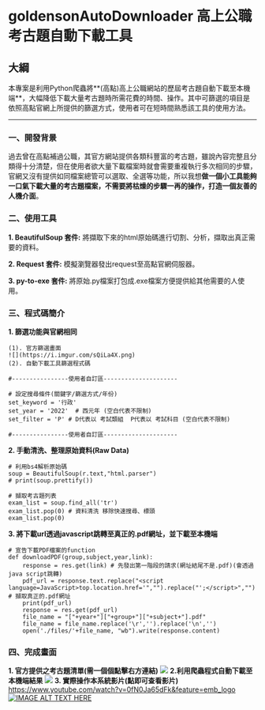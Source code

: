 # goldensonAutoDownloader 高上公職考古題自動下載工具

## 大綱
本專案是利用Python爬蟲將**(高點)高上公職網站的歷屆考古題自動下載至本機端**，大幅降低下載大量考古題時所需花費的時間、操作。其中可篩選的項目是依照高點官網上所提供的篩選方式，使用者可在短時間熟悉該工具的使用方法。
  
---
### 一、開發背景
過去曾在高點補過公職，其官方網站提供各類科豐富的考古題，雖說內容完整且分類得十分清楚，但在使用者欲大量下載檔案時就會需要重複執行多次相同的步驟，官網又沒有提供如同檔案總管可以選取、全選等功能，所以我想**做一個小工具能夠一口氣下載大量的考古題檔案，不需要將枯燥的步驟一再的操作，打造一個友善的人機介面**。
### 二、使用工具
**1. BeautifulSoup 套件:** 將擷取下來的html原始碼進行切割、分析，擷取出真正需要的資料。

**2. Request 套件:** 模擬瀏覽器發出request至高點官網伺服器。

**3. py-to-exe 套件:** 將原始.py檔案打包成.exe檔案方便提供給其他需要的人使用。
### 三、程式碼簡介
**1. 篩選功能與官網相同**

    (1). 官方篩選畫面 
    ![](https://i.imgur.com/sQiLa4X.png)
    (2). 自動下載工具篩選程式碼

``` python=
#----------------使用者自訂區---------------------

# 設定搜尋條件(關鍵字/篩選方式/年份)
set_keyword = '行政'
set_year = '2022'  # 西元年 (空白代表不限制)
set_filter = 'P' # D代表以 考試類組  P代表以 考試科目 (空白代表不限制)

#----------------使用者自訂區---------------------
```
    
**2. 手動清洗、整理原始資料(Raw Data)**
``` python=
# 利用bs4解析原始碼
soup = BeautifulSoup(r.text,"html.parser")
# print(soup.prettify())

# 擷取考古題列表
exam_list = soup.find_all('tr') 
exam_list.pop(0) # 資料清洗 移除快速搜尋、標頭
exam_list.pop(0)
``` 

**3. 將下載url透過javascript跳轉至真正的.pdf網址，並下載至本機端**
``` python=
# 宣告下載PDF檔案的function
def downloadPDF(group,subject,year,link):
    response = res.get(link) # 先發出第一階段的請求(網址結尾不是.pdf)(會透過java script跳轉)
    pdf_url = response.text.replace("<script language=JavaScript>top.location.href='","").replace("';</script>","") # 擷取真正的.pdf網址
    print(pdf_url)
    response = res.get(pdf_url)
    file_name = "["+year+"]["+group+"]["+subject+"].pdf"
    file_name = file_name.replace('\r','').replace('\n','')
    open('./files/'+file_name, "wb").write(response.content)
```


### 四、完成畫面 
**1. 官方提供之考古題清單(需一個個點擊右方連結)** 
![](https://i.imgur.com/uaYAG8d.png)
**2.利用爬蟲程式自動下載至本機端結果**
![](https://i.imgur.com/wkAMdQj.png)
**3. 實際操作本系統影片(點即可查看影片)**
https://www.youtube.com/watch?v=0fN0Ja65dFk&feature=emb_logo
[![IMAGE ALT TEXT HERE](https://img.youtube.com/vi/0fN0Ja65dFk/0.jpg)](https://www.youtube.com/watch?v=0fN0Ja65dFk)
 



 
